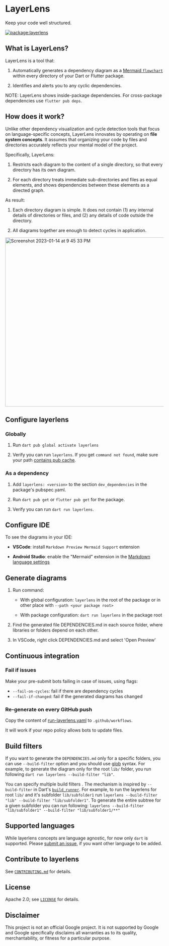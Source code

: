 # LayerLens

Keep your code well structured.

[![package:layerlens](https://img.shields.io/pub/v/layerlens.svg)](https://pub.dev/packages/layerlens)

## What is LayerLens?

LayerLens is a tool that:

1. Automatically generates a dependency diagram as a
[Mermaid `flowchart`](https://mermaid.js.org/syntax/flowchart.html)
within every directory of your Dart or Flutter package.

2. Identifies and alerts you to any cyclic dependencies.

NOTE: LayerLens shows inside-package dependencies. For cross-package dependencies use `flutter pub deps`.

## How does it work?

Unlike other dependency visualization and cycle detection tools that focus on language-specific concepts,
LayerLens innovates by operating on **file system concepts**. It assumes that organizing your code by files
and directories accurately reflects your mental model of the project.

Specifically, LayerLens:

1. Restricts each diagram to the content of a single directory,
so that every directory has its own diagram.

3. For each directory treats immediate sub-directories and files as equal elements,
and shows dependencies between these elements as a directed graph.

As result: 

1. Each directory diagram is simple. It does not contain (1) any internal details of directories or files, and (2)
any details of code outside the directory.

2. All diagrams together are enough to detect cycles in application.

<img width="536" alt="Screenshot 2023-01-14 at 9 45 33 PM" src="https://user-images.githubusercontent.com/12115586/212524921-5221785f-692d-4464-a230-0f620434e2c5.png">

## Configure layerlens

### Globally

1. Run `dart pub global activate layerlens`

2. Verify you can run `layerlens`. If you get `command not found`, make sure
   your path [contains pub cache](https://dart.dev/tools/pub/cmd/pub-global#running-a-script-from-your-path).

### As a dependency

1. Add `layerlens: <version>` to the section `dev_dependencies` in the package's pubspec.yaml.

2. Run `dart pub get` or `flutter pub get` for the package.

3. Verify you can run `dart run layerlens`.

## Configure IDE

To see the diagrams in your IDE:

- **VSCode**: install `Markdown Preview Mermaid Support` extension

- **Android Studio**: enable the "Mermaid" extension in the
  [Markdown language settings](https://www.jetbrains.com/help/idea/markdown-reference.html)

## Generate diagrams

1. Run command:

   - With global configuration: `layerlens` in the root of the package or
   in other place with `--path <your package root>`

   - With package configuration: `dart run layerlens` in the package root

2. Find the generated file DEPENDENCIES.md in each source folder, where
   libraries or folders depend on each other.

3. In VSCode, right click DEPENDENCIES.md and select 'Open Preview'

## Continuous integration

### Fail if issues

Make your pre-submit bots failing in case of issues, using flags:

* `--fail-on-cycles`: fail if there are dependency cycles
* `--fail-if-changed`: fail if the generated diagrams has changed

### Re-generate on every GitHub push

Copy the content of [run-layerlens.yaml](https://github.com/polina-c/layerlens/blob/main/.github/doc/run-layerlens.yaml)
   to `.github/workflows`.

It will work if your repo policy allows bots to update files.

## Build filters

If you want to generate the `DEPENDENCIES.md` only for a specific folders, you can use `--build-filter` option and you should use [glob](https://pub.dev/packages/glob) syntax. For example, to generate the diagram only for the root `lib/` folder, you run following `dart run layerlens --build-filter "lib"`.

You can specify multiple build filters . The mechanism is inspired by `--build-filter` in Dart's [`build_runner`](https://github.com/dart-lang/build/blob/master/docs/partial_builds.md). For example, to run the layerlens for root `lib/` and it's subfolder `lib/subfolder1` run `layerlens --build-filter "lib" --build-filter "lib/subfolder1"`. To generate the entire subtree for a given subfolder you can run following: `layerlens --build-filter "lib/subfolder1" --build-filter "lib/subfolder1/**"`

## Supported languages

While layerlens concepts are language agnostic, for now only `dart` is supported.
Please [submit an issue](https://github.com/polina-c/layerlens/issues/new), if you want other language to be added.

## Contribute to layerlens

See [`CONTRIBUTING.md`](CONTRIBUTING.md) for details.

## License

Apache 2.0; see [`LICENSE`](LICENSE) for details.

## Disclaimer

This project is not an official Google project. It is not supported by
Google and Google specifically disclaims all warranties as to its quality,
merchantability, or fitness for a particular purpose.
